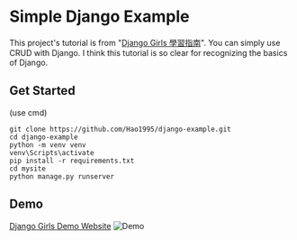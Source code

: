 # Simple Django Example

This project's tutorial is from "[Django Girls 學習指南](https://djangogirlstaipei.gitbooks.io/django-girls-taipei-tutorial/)".
You can simply use CRUD with Django.
I think this tutorial is so clear for recognizing the basics of Django.

## Get Started
(use cmd)
```
git clone https://github.com/Hao1995/django-example.git
cd django-example
python -m venv venv
venv\Scripts\activate
pip install -r requirements.txt
cd mysite
python manage.py runserver
```

## Demo
[Django Girls Demo Website](http://hao1995.pythonanywhere.com/)
![Demo](http://drive.google.com/uc?export=view&id=1PQZv7txa4QvVHNg_OjWQF-QSO4q3ezhW "Demo")  

